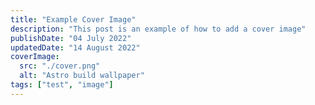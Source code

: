 ```yaml
---
title: "Example Cover Image"
description: "This post is an example of how to add a cover image"
publishDate: "04 July 2022"
updatedDate: "14 August 2022"
coverImage:
  src: "./cover.png"
  alt: "Astro build wallpaper"
tags: ["test", "image"]
---
```

